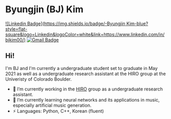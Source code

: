 # Byungjin (BJ) Kim
[![Linkedin Badge](https://img.shields.io/badge/-Byungjin Kim-blue?style=flat-square&logo=Linkedin&logoColor=white&link=https://www.linkedin.com/in/bjkim00/)](https://www.linkedin.com/in/bjkim00/)
[![Gmail Badge](https://img.shields.io/badge/-bkim0018@gmail.com-c14438?style=flat-square&logo=Gmail&logoColor=white&link=mailto:bkim0018@gmail.com)](mailto:bkim0018@gmail.com)

## Hi!

I'm BJ and I'm currently a undergraduate student set to graduate in May 2021 as well as a undergraduate research assistant at the HIRO group at the Univeristy of Colorado Boulder.

- :robot: I’m currently working in the [HIRO](https://github.com/HIRO-group) group as a undergraduate research assistant.
- 🌱 I’m currently learning neural networks and its applications in music, especially artificial music generation.
-  ⚡ Languages: Python, C++, Korean (fluent)
